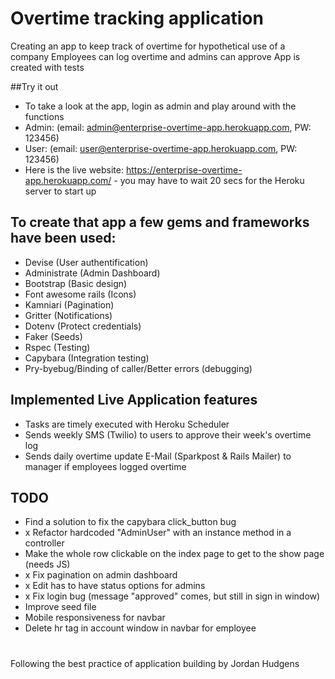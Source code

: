 # Overtime tracking application
Creating an app to keep track of overtime for hypothetical use of a company
Employees can log overtime and admins can approve
App is created with tests

##Try it out
- To take a look at the app, login as admin and play around with the functions
- Admin: (email: admin@enterprise-overtime-app.herokuapp.com, PW: 123456)
- User: (email: user@enterprise-overtime-app.herokuapp.com, PW: 123456)
- Here is the live website: https://enterprise-overtime-app.herokuapp.com/ - you may have to wait 20 secs for the Heroku server to start up

## To create that app a few gems and frameworks have been used:
- Devise (User authentification)
- Administrate (Admin Dashboard)
- Bootstrap (Basic design)
- Font awesome rails (Icons)
- Kamniari (Pagination)
- Gritter (Notifications)
- Dotenv (Protect credentials)
- Faker (Seeds)
- Rspec (Testing)
- Capybara (Integration testing)
- Pry-byebug/Binding of caller/Better errors (debugging)

## Implemented Live Application features
- Tasks are timely executed with Heroku Scheduler
- Sends weekly SMS (Twilio) to users to approve their week's overtime log
- Sends daily overtime update E-Mail (Sparkpost & Rails Mailer) to manager if employees logged overtime

## TODO
- Find a solution to fix the capybara click_button bug
- x Refactor hardcoded "AdminUser" with an instance method in a controller
- Make the whole row clickable on the index page to get to the show page (needs JS)
- x Fix pagination on admin dashboard
- x Edit has to have status options for admins
- x Fix login bug (message "approved" comes, but still in sign in window)
- Improve seed file
- Mobile responsiveness for navbar
- Delete hr tag in account window in navbar for employee
#
Following the best practice of application building by Jordan Hudgens
